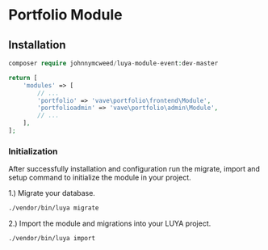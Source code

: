 # Portfolio Module

 
## Installation

```php
composer require johnnymcweed/luya-module-event:dev-master 
```
```php
return [
    'modules' => [
        // ...
        'portfolio' => 'vave\portfolio\frontend\Module',
        'portfolioadmin' => 'vave\portfolio\admin\Module',
        // ...
    ],
];
```

### Initialization 


After successfully installation and configuration run the migrate, import and setup command to initialize the module in your project.

1.) Migrate your database.

```sh
./vendor/bin/luya migrate

```

2.) Import the module and migrations into your LUYA project.

```sh
./vendor/bin/luya import
```
